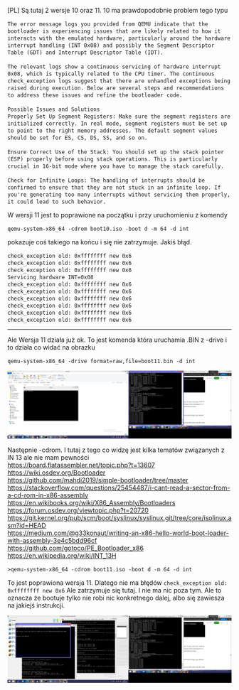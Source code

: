 [PL]
Są tutaj 2 wersje 10 oraz 11. 10 ma prawdopodobnie problem tego typu
```
The error message logs you provided from QEMU indicate that the bootloader is experiencing issues that are likely related to how it interacts with the emulated hardware, particularly around the hardware interrupt handling (INT 0x08) and possibly the Segment Descriptor Table (GDT) and Interrupt Descriptor Table (IDT).

The relevant logs show a continuous servicing of hardware interrupt 0x08, which is typically related to the CPU timer. The continuous check_exception logs suggest that there are unhandled exceptions being raised during execution. Below are several steps and recommendations to address these issues and refine the bootloader code.

Possible Issues and Solutions
Properly Set Up Segment Registers: Make sure the segment registers are initialized correctly. In real mode, segment registers must be set up to point to the right memory addresses. The default segment values should be set for ES, CS, DS, SS, and so on.

Ensure Correct Use of the Stack: You should set up the stack pointer (ESP) properly before using stack operations. This is particularly crucial in 16-bit mode where you have to manage the stack carefully.

Check for Infinite Loops: The handling of interrupts should be confirmed to ensure that they are not stuck in an infinite loop. If you're generating too many interrupts without servicing them properly, it could lead to such behavior.
```
W wersji 11 jest to poprawione na początku i przy uruchomieniu z komendy  
```
qemu-system-x86_64 -cdrom boot10.iso -boot d -m 64 -d int
```
pokazuje coś takiego na końcu i się nie zatrzymuje. Jakiś błąd.
```
check_exception old: 0xffffffff new 0x6
check_exception old: 0xffffffff new 0x6
check_exception old: 0xffffffff new 0x6
Servicing hardware INT=0x08
check_exception old: 0xffffffff new 0x6
check_exception old: 0xffffffff new 0x6
check_exception old: 0xffffffff new 0x6
check_exception old: 0xffffffff new 0x6
check_exception old: 0xffffffff new 0x6
check_exception old: 0xffffffff new 0x6
```
<hr>
Ale Wersja 11 działa już ok. To jest komenda która uruchamia .BIN z -drive i to działa co widać na obrazku

```
qemu-system-x86_64 -drive format=raw,file=boot11.bin -d int
```

![dump](https://github.com/KarolDuracz/scratchpad/blob/main/bootloader_x86/cdrom_int13/113%20-%2029-09-2024%20-%20to%20dziala.png?raw=true)

Następnie -cdrom. I tutaj z tego co widzę jest kilka tematów związanych z IN 13 ale nie mam pewności <br />
https://board.flatassembler.net/topic.php?t=13607 <br />
https://wiki.osdev.org/Bootloader <br />
https://github.com/mahdi2019/simple-bootloader/tree/master <br />
https://stackoverflow.com/questions/25454487/i-cant-read-a-sector-from-a-cd-rom-in-x86-assembly <br />
https://en.wikibooks.org/wiki/X86_Assembly/Bootloaders <br />
https://forum.osdev.org/viewtopic.php?t=20720 <br />
https://git.kernel.org/pub/scm/boot/syslinux/syslinux.git/tree/core/isolinux.asm?id=HEAD <br />
https://medium.com/@g33konaut/writing-an-x86-hello-world-boot-loader-with-assembly-3e4c5bdd96cf <br />
https://github.com/gotoco/PE_Bootloader_x86 <br />
https://en.wikipedia.org/wiki/INT_13H <br />

```
>qemu-system-x86_64 -cdrom boot11.iso -boot d -m 64 -d int
```

To jest poprawiona wersja 11. Dlatego nie ma błędów ```check_exception old: 0xffffffff new 0x6```
Ale zatrzymuje się tutaj. I nie ma nic poza tym. Ale to oznacza że bootuje tylko nie robi nic konkretnego dalej, albo się zawiesza na jakiejś instrukcji.

![dump](https://github.com/KarolDuracz/scratchpad/blob/main/bootloader_x86/cdrom_int13/112%20-%2029-09-2024%20-%20cd.png?raw=true)


